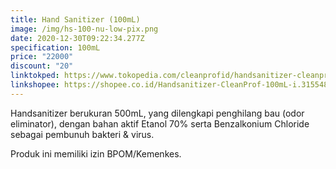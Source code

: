 ```yaml
---
title: Hand Sanitizer (100mL)
image: /img/hs-100-nu-low-pix.png
date: 2020-12-30T09:22:34.277Z
specification: 100mL
price: "22000"
discount: "20"
linktokped: https://www.tokopedia.com/cleanprofid/handsanitizer-cleanprof-100ml
linkshopee: https://shopee.co.id/Handsanitizer-CleanProf-100mL-i.315548033.7854907933
---
```

Handsanitizer berukuran 500mL, yang dilengkapi penghilang bau (odor eliminator), dengan bahan aktif Etanol 70% serta Benzalkonium Chloride sebagai pembunuh bakteri & virus.

Produk ini memiliki izin BPOM/Kemenkes.